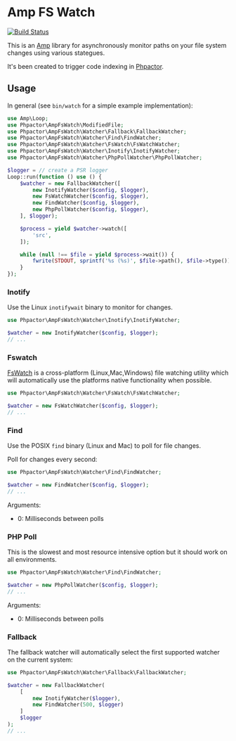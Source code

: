 Amp FS Watch
============

[![Build Status](https://travis-ci.org/phpactor/amp-fswatch.svg?branch=master)](https://travis-ci.org/phpactor/amp-fswatch)

This is an [Amp](https://amphp.org/) library for asynchronously monitor paths
on your file system changes using various stategues.

It's been created to trigger code indexing in
[Phpactor](https://github.com/phpactor/phpactor).

Usage
-----

In general (see `bin/watch` for a simple example implementation):

```php
use Amp\Loop;
use Phpactor\AmpFsWatch\ModifiedFile;
use Phpactor\AmpFsWatch\Watcher\Fallback\FallbackWatcher;
use Phpactor\AmpFsWatch\Watcher\Find\FindWatcher;
use Phpactor\AmpFsWatch\Watcher\FsWatch\FsWatchWatcher;
use Phpactor\AmpFsWatch\Watcher\Inotify\InotifyWatcher;
use Phpactor\AmpFsWatch\Watcher\PhpPollWatcher\PhpPollWatcher;

$logger = // create a PSR logger
Loop::run(function () use () {
    $watcher = new FallbackWatcher([
        new InotifyWatcher($config, $logger),
        new FsWatchWatcher($config, $logger),
        new FindWatcher($config, $logger),
        new PhpPollWatcher($config, $logger),
    ], $logger);

    $process = yield $watcher->watch([
        'src',
    ]);

    while (null !== $file = yield $process->wait()) {
        fwrite(STDOUT, sprintf('%s (%s)', $file->path(), $file->type()));
    }
});
```

### Inotify

Use the Linux `inotifywait` binary to monitor for changes.

```php
use Phpactor\AmpFsWatch\Watcher\Inotify\InotifyWatcher;

$watcher = new InotifyWatcher($config, $logger);
// ...
```

### Fswatch

[FsWatch](https://github.com/emcrisostomo/fswatch) is a cross-platform
(Linux,Mac,Windows) file watching utility which will automatically use the
platforms native functionality when possible.

```php
use Phpactor\AmpFsWatch\Watcher\FsWatch\FsWatchWatcher;

$watcher = new FsWatchWatcher($config, $logger);
// ...
```

### Find

Use the POSIX `find` binary (Linux and Mac) to poll for file changes.

Poll for changes every second:

```php
use Phpactor\AmpFsWatch\Watcher\Find\FindWatcher;

$watcher = new FindWatcher($config, $logger);
// ...
```

Arguments:

- 0: Milliseconds between polls

### PHP Poll

This is the slowest and most resource intensive option but it should
work on all environments.

```php
use Phpactor\AmpFsWatch\Watcher\Find\FindWatcher;

$watcher = new PhpPollWatcher($config, $logger);
// ...
```

Arguments:

- 0: Milliseconds between polls


### Fallback

The fallback watcher will automatically select the first supported watcher
on the current system:

```php
use Phpactor\AmpFsWatch\Watcher\Fallback\FallbackWatcher;

$watcher = new FallbackWatcher(
    [
        new InotifyWatcher($logger),
        new FindWatcher(500, $logger)
    ]
    $logger
);
// ...
```
